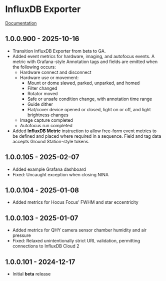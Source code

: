﻿# InfluxDB Exporter
[Documentation](https://daleghent.com/influxdb-exporter)

## 1.0.0.900 - 2025-10-16
* Transition InfluxDB Exporter from beta to GA.
* Added event metrics for hardware, imaging, and autofocus events. A metric with Grafana-style Annotation tags and fields are emitted when the following occurs:
  * Hardware connect and disconnect
  * Hardware use or movement:
	* Mount or dome slewed, parked, unparked, and homed
	* Filter changed
	* Rotator moved
	* Safe or unsafe condition change, with annotation time range
	* Guide dither
	* Flat/cover device opened or closed, light on or off, and light brightness changes
  * Image capture completed
  * Autofocus run completed
* Added **InfluxDB Metric** instruction to allow free-form event metrics to be defined and placed where required in a sequence. Field and tag data accepts Ground Station-style tokens.

## 1.0.0.105 - 2025-02-07
* Added example Grafana dashboard
* Fixed: Uncaught exception when closing NINA

## 1.0.0.104 - 2025-01-08
* Added metrics for Hocus Focus' FWHM and star eccentricity

## 1.0.0.103 - 2025-01-07
* Added metrics for QHY camera sensor chamber humidity and air pressure
* Fixed: Relaxed unintentionally strict URL validation, permitting connections to InfluxDB Cloud 2

## 1.0.0.101 - 2024-12-17
* Initial **beta** release
